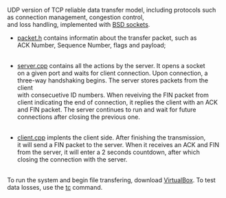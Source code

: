 UDP version of TCP reliable data transfer model, including protocols such as connection management, congestion control, <br/>
and loss handling, implemented with [BSD sockets](https://www.keil.com/pack/doc/mw6/Network/html/using_network_sockets_bsd.html).


* [packet.h](https://github.com/lliu0809/rdt_web_server/blob/master/packet.h) contains informatin about the transfer packet, such as <br/>
ACK Number, Sequence Number, flags and payload;<br/><br/>

* [server.cpp](https://github.com/lliu0809/rdt_web_server/blob/master/server.cpp) contains all the actions by the server. It opens a socket <br/>
on a given port and waits for client connection. Upon connection, a three-way handshaking begins. The server stores  packets from the client <br/>
with consecuetive ID numbers. When reveiving the FIN packet from client indicating the end of connection, it replies the client with an ACK <br/>
and FIN packet. The server continues to run and wait for future connections after closing the previous one.<br/><br/>

* [client.cpp](https://github.com/lliu0809/rdt_web_server/blob/master/client.cpp) implents the client side. After finishing the transmission, <br/>
it will send a FIN packet to the server. When it receives an ACK and FIN from the server, it will enter a 2 seconds countdown, after which <br/>
closing the connection with the server.<br/><br/>

To run the system and begin file transfering, download [VirtualBox](https://www.virtualbox.org).
To test data losses, use the [tc](https://man7.org/linux/man-pages/man8/tc.8.html) command.
